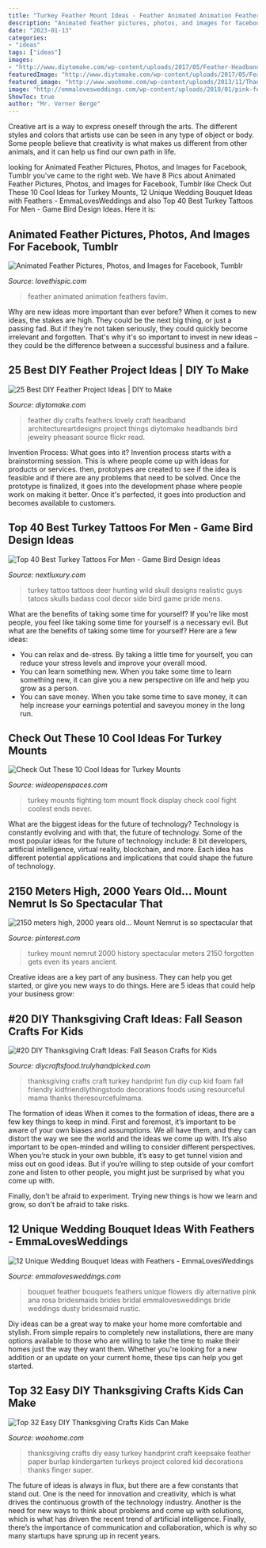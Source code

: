 ```yaml
---
title: "Turkey Feather Mount Ideas - Feather Animated Animation Feathers Favim"
description: "Animated feather pictures, photos, and images for facebook, tumblr"
date: "2023-01-13"
categories:
- "ideas"
tags: ["ideas"]
images:
- "http://www.diytomake.com/wp-content/uploads/2017/05/Feather-Headband-DIY.jpg"
featuredImage: "http://www.diytomake.com/wp-content/uploads/2017/05/Feather-Headband-DIY.jpg"
featured_image: "http://www.woohome.com/wp-content/uploads/2013/11/Thanksgiving-Crafts-Kids-Can-Make-5.jpg"
image: "http://emmalovesweddings.com/wp-content/uploads/2018/01/pink-feather-wedding-bouquet-ideas.jpg"
ShowToc: true
author: "Mr. Verner Berge"
---
```



Creative art is a way to express oneself through the arts. The different styles and colors that artists use can be seen in any type of object or body. Some people believe that creativity is what makes us different from other animals, and it can help us find our own path in life.

	

		
looking for Animated Feather Pictures, Photos, and Images for Facebook, Tumblr you've came to the right web. We have 8 Pics about Animated Feather Pictures, Photos, and Images for Facebook, Tumblr like Check Out These 10 Cool Ideas for Turkey Mounts, 12 Unique Wedding Bouquet Ideas with Feathers - EmmaLovesWeddings and also Top 40 Best Turkey Tattoos For Men - Game Bird Design Ideas. Here it is:
		
    
## Animated Feather Pictures, Photos, And Images For Facebook, Tumblr

<img loading=lazy src="http://www.lovethispic.com/uploaded_images/28546-Animated-Feather.gif?1" onerror="this.onerror=null;this.src='https://tse3.mm.bing.net/th?id=OIP._0CACvonnzy74qKNslBE7AAAAA&amp;pid=15.1';" alt="Animated Feather Pictures, Photos, and Images for Facebook, Tumblr">

_Source: lovethispic.com_

>feather animated animation feathers favim. 

	

Why are new ideas more important than ever before?
When it comes to new ideas, the stakes are high. They could be the next big thing, or just a passing fad. But if they're not taken seriously, they could quickly become irrelevant and forgotten. That's why it's so important to invest in new ideas – they could be the difference between a successful business and a failure.

    
## 25 Best DIY Feather Project Ideas | DIY To Make

<img loading=lazy src="http://www.diytomake.com/wp-content/uploads/2017/05/Feather-Headband-DIY.jpg" onerror="this.onerror=null;this.src='https://tse1.mm.bing.net/th?id=OIP.NNtIv5wFtf-_7_Z6QfFjwgHaJ4&amp;pid=15.1';" alt="25 Best DIY Feather Project Ideas | DIY to Make">

_Source: diytomake.com_

>feather diy crafts feathers lovely craft headband architectureartdesigns project things diytomake headbands bird jewelry pheasant source flickr read. 

	

Invention Process: What goes into it?
Invention process starts with a brainstorming session. This is where people come up with ideas for products or services. then, prototypes are created to see if the idea is feasible and if there are any problems that need to be solved. Once the prototype is finalized, it goes into the development phase where people work on making it better. Once it's perfected, it goes into production and becomes available to customers.

    
## Top 40 Best Turkey Tattoos For Men - Game Bird Design Ideas

<img loading=lazy src="http://nextluxury.com/wp-content/uploads/upper-back-guys-realistic-turkey-tattoo-designs.jpg" onerror="this.onerror=null;this.src='https://tse4.mm.bing.net/th?id=OIP.2dRPhB3SwlQR4yFCNZ7GKgHaHa&amp;pid=15.1';" alt="Top 40 Best Turkey Tattoos For Men - Game Bird Design Ideas">

_Source: nextluxury.com_

>turkey tattoo tattoos deer hunting wild skull designs realistic guys tatoos skulls badass cool decor side bird game pride mens. 

	

What are the benefits of taking some time for yourself?
If you're like most people, you feel like taking some time for yourself is a necessary evil. But what are the benefits of taking some time for yourself? Here are a few ideas: 
- You can relax and de-stress. By taking a little time for yourself, you can reduce your stress levels and improve your overall mood. 
- You can learn something new. When you take some time to learn something new, it can give you a new perspective on life and help you grow as a person. 
- You can save money. When you take some time to save money, it can help increase your earnings potential and saveyou money in the long run.

    
## Check Out These 10 Cool Ideas For Turkey Mounts

<img loading=lazy src="http://cdn0.wideopenspaces.com/wp-content/uploads/2015/10/tom-fighting-with-flock.jpg" onerror="this.onerror=null;this.src='https://tse2.mm.bing.net/th?id=OIP.cG1PLwrukaQg1oYzbchFagHaFj&amp;pid=15.1';" alt="Check Out These 10 Cool Ideas for Turkey Mounts">

_Source: wideopenspaces.com_

>turkey mounts fighting tom mount flock display check cool fight coolest ends never. 

	

What are the biggest ideas for the future of technology?
Technology is constantly evolving and with that, the future of technology. Some of the most popular ideas for the future of technology include: 8 bit developers, artificial intelligence, virtual reality, blockchain, and more. Each idea has different potential applications and implications that could shape the future of technology.

    
## 2150 Meters High, 2000 Years Old... Mount Nemrut Is So Spectacular That

<img loading=lazy src="https://i.pinimg.com/originals/e5/98/0c/e5980c8634ff78d7ebd74fc7c3c0ebaa.jpg" onerror="this.onerror=null;this.src='https://tse4.mm.bing.net/th?id=OIP.QZatXo1pJDnkM_tDUBPC5wHaHa&amp;pid=15.1';" alt="2150 meters high, 2000 years old... Mount Nemrut is so spectacular that">

_Source: pinterest.com_

>turkey mount nemrut 2000 history spectacular meters 2150 forgotten gets even its years ancient. 

	

Creative ideas are a key part of any business. They can help you get started, or give you new ways to do things. Here are 5 ideas that could help your business grow:

    
## #20 DIY Thanksgiving Craft Ideas: Fall Season Crafts For Kids

<img loading=lazy src="http://diycraftsfood.trulyhandpicked.com/wp-content/uploads/2016/11/DIY-Thanksgiving-craft-ideas_m0.jpg" onerror="this.onerror=null;this.src='https://tse1.mm.bing.net/th?id=OIP.U2rS0iVcgjri6xxglegQYAHaKd&amp;pid=15.1';" alt="#20 DIY Thanksgiving Craft Ideas: Fall Season Crafts for Kids">

_Source: diycraftsfood.trulyhandpicked.com_

>thanksgiving crafts craft turkey handprint fun diy cup kid foam fall friendly kidfriendlythingstodo decorations foods using resourceful mama thanks theresourcefulmama. 

	

The formation of ideas
When it comes to the formation of ideas, there are a few key things to keep in mind. First and foremost, it’s important to be aware of your own biases and assumptions. We all have them, and they can distort the way we see the world and the ideas we come up with.
It’s also important to be open-minded and willing to consider different perspectives. When you’re stuck in your own bubble, it’s easy to get tunnel vision and miss out on good ideas. But if you’re willing to step outside of your comfort zone and listen to other people, you might just be surprised by what you come up with.

Finally, don’t be afraid to experiment. Trying new things is how we learn and grow, so don’t be afraid to take risks.

    
## 12 Unique Wedding Bouquet Ideas With Feathers - EmmaLovesWeddings

<img loading=lazy src="http://emmalovesweddings.com/wp-content/uploads/2018/01/pink-feather-wedding-bouquet-ideas.jpg" onerror="this.onerror=null;this.src='https://tse1.mm.bing.net/th?id=OIP.H004_jgs3JldfSel0QoNyQHaK8&amp;pid=15.1';" alt="12 Unique Wedding Bouquet Ideas with Feathers - EmmaLovesWeddings">

_Source: emmalovesweddings.com_

>bouquet feather bouquets feathers unique flowers diy alternative pink ana rosa bridesmaids brides bridal emmalovesweddings bride weddings dusty bridesmaid rustic. 

	

Diy ideas can be a great way to make your home more comfortable and stylish. From simple repairs to completely new installations, there are many options available to those who are willing to take the time to make their homes just the way they want them. Whether you're looking for a new addition or an update on your current home, these tips can help you get started.

    
## Top 32 Easy DIY Thanksgiving Crafts Kids Can Make

<img loading=lazy src="http://www.woohome.com/wp-content/uploads/2013/11/Thanksgiving-Crafts-Kids-Can-Make-5.jpg" onerror="this.onerror=null;this.src='https://tse2.mm.bing.net/th?id=OIP.gWuBs4VypkH-x0H30PuS9gHaJ4&amp;pid=15.1';" alt="Top 32 Easy DIY Thanksgiving Crafts Kids Can Make">

_Source: woohome.com_

>thanksgiving crafts diy easy turkey handprint craft keepsake feather paper burlap kindergarten turkeys project colored kid decorations thanks finger super. 

	

The future of ideas is always in flux, but there are a few constants that stand out. One is the need for innovation and creativity, which is what drives the continuous growth of the technology industry. Another is the need for new ways to think about problems and come up with solutions, which is what has driven the recent trend of artificial intelligence. Finally, there’s the importance of communication and collaboration, which is why so many startups have sprung up in recent years.

